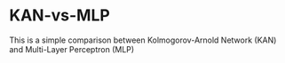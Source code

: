 # KAN-vs-MLP
This is a simple comparison between Kolmogorov-Arnold Network (KAN) and Multi-Layer Perceptron (MLP)

